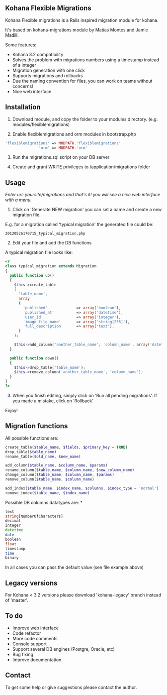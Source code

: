 ## Kohana Flexible Migrations

Kohana Flexible migrations is a Rails inspired migration module for kohana.

It's based on kohana-migrations module by Matías Montes and Jamie Madill.

Some features:

* Kohana 3.2 compatibility
* Solves the problem with migrations numbers using a timestamp instead of a integer
* Migration generation with one click
* Supports migrations and rollbacks
* Due the naming convention for files, you can work on teams without concerns!
* Nice web interface

## Installation

1) Download module, and copy the folder to your modules directory. (e.g. modules/flexiblemigrations)

2) Enable flexiblemigrations and orm modules in bootstrap.php

```php
'flexiblemigrations' => MODPATH.'flexiblemigrations'
               'orm' => MODPATH.'orm'
```

3) Run the migrations.sql script on your DB server

4) Create and grant WRITE privileges to /application/migrations folder


## Usage

*Enter url: yoursite/migrations and that's it! you will see a nice web interface with a menu.*

1) Click on 'Generate NEW migration' you can set a name and create a new migration file.

E.g. for a migration called 'typical migration' the generated file could be:

```
20120526170715_typical_migration.php
```

2) Edit your file and add the DB functions


A typical migration file looks like:

```php
<?
class typical_migration extends Migration
{
  public function up()
  {
    $this->create_table
    (
      'table_name',
      array
      (
        'published'             => array('boolean'),
        'published_at'          => array('datetime'),
        'user_id'               => array('integer'),
        'image_file_name'       => array('string[255]'),
        'full_description'      => array('text'),
      )
    );

    $this->add_column('another_table_name', 'column_name', array('datetime', 'default' => NULL));
  }

  public function down()
  {
    $this->drop_table('table_name');
    $this->remove_column('another_table_name', 'column_name');
  }
}
?>
```

3) When you finish editing, simply click on 'Run all pending migrations'. If you made a mistake, click on 'Rollback'

Enjoy!


## Migration functions

All possible functions are:

```php
create_table($table_name, $fields, $primary_key = TRUE)
drop_table($table_name)
rename_table($old_name, $new_name)

add_column($table_name, $column_name, $params)
rename_column($table_name, $column_name, $new_column_name)
change_column($table_name, $column_name, $params)
remove_column($table_name, $column_name)

add_index($table_name, $index_name, $columns, $index_type = 'normal')
remove_index($table_name, $index_name)
```

Possible DB columns datatypes are: *

```php
text
string[NumberOfCharacters]
decimal
integer
datetime
date
boolean
float
timestamp
time
binary
```

In all cases you can pass the default value (see file example above)

## Legacy versions

For Kohana < 3.2 versions please download 'kohana-legacy' branch instead of 'master'.

## To do

* Improve web interface
* Code refactor
* More code comments
* Console support
* Support several DB engines (Postgre, Oracle, etc)
* Bug fixing
* Improve documentation

## Contact

To get some help or give suggestions please contact the author.


